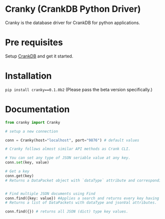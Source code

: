 # Cranky (CrankDB Python Driver)

Cranky is the database driver for CrankDB for python applications.

# Pre requisites
Setup [CrankDB](https://github.com/shreybatra/crankdb) and get it started.

# Installation
`pip install cranky==0.1.0b2`
(Please pass the beta version specifically.)

# Documentation

```python
from cranky import Cranky

# setup a new connection

conn = Cranky(host="localhost", port="9876") # default values

# Cranky follows almost similar API methods as Crank CLI.

# You can set any type of JSON seriable value at any key.
conn.set(key, value)

# Get a key
conn.get(key)
# Returns a DataPacket object with `dataType` attribute and corresponding value field `jsonVal`, `stringVal`, etc.


# Find multiple JSON documents using Find
conn.find({key: value}) #Applies a search and returns every key having JSON obj with key=value.
# Returns a list of DataPackets with dataType and jsonVal attributes.

conn.find({}) # returns all JSON (dict) type key values.
```
